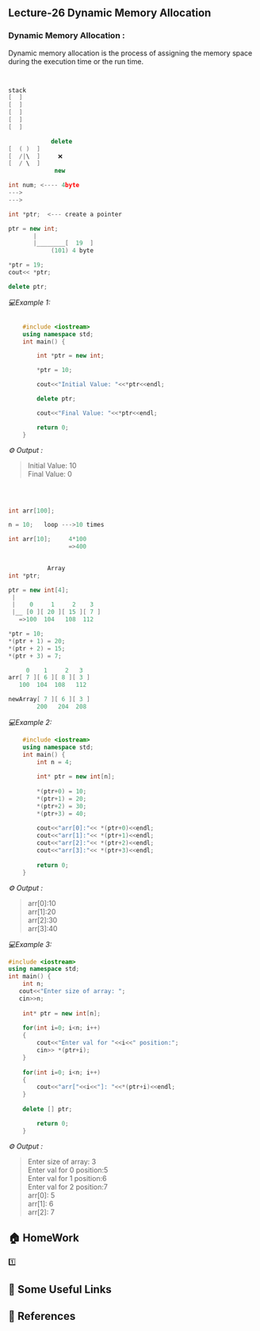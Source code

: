 ## Lecture-26 Dynamic Memory Allocation

### Dynamic Memory Allocation : 

Dynamic memory allocation is the process of assigning the memory space during the execution time or the run time.

```cpp

     
stack       
[  ]            
[  ]
[  ]
[  ]
[  ]

```

```cpp
            delete
[  ( )  ]    
[  /|\  ]     ❌
[  / \  ]
             new

int num; <---- 4byte
--->
--->

```


```cpp
int *ptr;  <--- create a pointer

ptr = new int;
       |
       |________[  19  ]
            (101) 4 byte

*ptr = 19;
cout<< *ptr;

delete ptr;
```

*💻Example 1:*

```cpp

    #include <iostream>
    using namespace std;
    int main() {

        int *ptr = new int;

        *ptr = 10;

        cout<<"Initial Value: "<<*ptr<<endl;

        delete ptr;

        cout<<"Final Value: "<<*ptr<<endl;

        return 0;
    }
```

*⚙️ Output :*
>Initial Value: 10<br>
Final Value: 0


<br>

```cpp

int arr[100];

n = 10;   loop --->10 times

int arr[10];     4*100
                 =>400
                 
```

```cpp
           Array
int *ptr;   

ptr = new int[4];
 |
 |    0     1     2    3
 |__ [0 ][ 20 ][ 15 ][ 7 ]
   =>100  104   108  112

*ptr = 10;
*(ptr + 1) = 20;
*(ptr + 2) = 15;
*(ptr + 3) = 7;

```

```cpp
     0    1     2   3
arr[ 7 ][ 6 ][ 8 ][ 3 ]
   100  104  108   112

newArray[ 7 ][ 6 ][ 3 ]
        200   204  208
```

*💻Example 2:*
```cpp
    #include <iostream>
    using namespace std;
    int main() {
        int n = 4;
        
        int* ptr = new int[n];
        
        *(ptr+0) = 10;
        *(ptr+1) = 20;
        *(ptr+2) = 30;
        *(ptr+3) = 40;
        
        cout<<"arr[0]:"<< *(ptr+0)<<endl;
        cout<<"arr[1]:"<< *(ptr+1)<<endl;
        cout<<"arr[2]:"<< *(ptr+2)<<endl;
        cout<<"arr[3]:"<< *(ptr+3)<<endl;
   
        return 0;
    }

```

*⚙️ Output :*
>arr[0]:10<br>
arr[1]:20<br>
arr[2]:30<br>
arr[3]:40<br>

*💻Example 3:*
```cpp
#include <iostream>
using namespace std;
int main() {
    int n;
   cout<<"Enter size of array: ";
   cin>>n;
    
    int* ptr = new int[n];
    
    for(int i=0; i<n; i++)
    {
        cout<<"Enter val for "<<i<<" position:";
        cin>> *(ptr+i);
    }
    
    for(int i=0; i<n; i++)
    {
        cout<<"arr["<<i<<"]: "<<*(ptr+i)<<endl;
    }
    
    delete [] ptr;

        return 0;
    }
```

*⚙️ Output :*
>Enter size of array: 3<br>
Enter val for 0 position:5<br>
Enter val for 1 position:6<br>
Enter val for 2 position:7<br>
arr[0]: 5<br>
arr[1]: 6<br>
arr[2]: 7<br>


## 🏠  HomeWork
1️⃣ 

## 🔗 Some Useful Links

## 📖 References